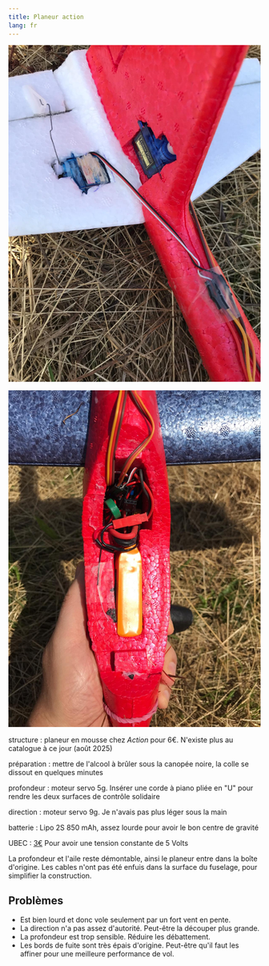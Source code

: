 ```yaml
---
title: Planeur action
lang: fr
---
```



![](action1.jpeg)

![](action2.jpeg)

structure
:	planeur en mousse chez *Action* pour 6€. N'existe plus au catalogue à ce jour (août 2025)

préparation
:   mettre de l'alcool à brûler sous la canopée noire, la colle se dissout en quelques minutes

profondeur
:   moteur servo 5g. Insérer une corde à piano pliée en "U" pour rendre les deux surfaces de contrôle solidaire

direction
:   moteur servo 9g. Je n'avais pas plus léger sous la main

batterie
:	Lipo 2S 850 mAh, assez lourde pour avoir le bon centre de gravité

UBEC
:   [3€](https://fr.aliexpress.com/item/4001219424525.html) Pour avoir une tension constante de 5 Volts


La profondeur et l'aile reste démontable, ainsi le planeur entre dans la boîte d'origine. Les cables n'ont pas été enfuis dans la surface du fuselage, pour simplifier la construction.

## Problèmes

- Est bien lourd et donc vole seulement par un fort vent en pente.
- La direction n'a pas assez d'autorité. Peut-être la découper plus grande.
- La profondeur est trop sensible. Réduire les débattement.
- Les bords de fuite sont très épais d'origine. Peut-être qu'il faut les affiner pour une meilleure performance de vol.
